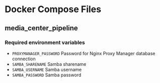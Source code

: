 # Docker Compose Files

## media_center_pipeline

### Required environment variables

* `PROXYMANAGER_PASSWORD` Password for Nginx Proxy Manager database connection
* `SAMBA_SHARENAME` Samba sharename
* `SAMBA_USERNAME` Samba username
* `SAMBA_PASSWORD` Samba password
